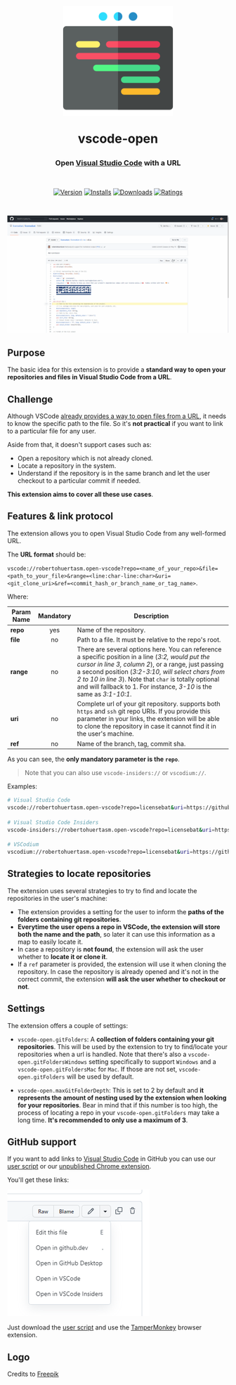<div align="center">
<h1>
<img src="https://raw.githubusercontent.com/robertohuertasm/vscode-open/master/resources/logo.png" alt="logo" width="250">

<b>vscode-open</b>
</h1>

<h3>Open <a href="https://code.visualstudio.com" target="_blank">Visual Studio Code</a> with a URL</h3>
<br/>

[![Version](https://vsmarketplacebadge.apphb.com/version-short/robertohuertasm.open-vscode.svg?style=ofor-the-badge&colorA=252525&colorB=3f860b)](https://marketplace.visualstudio.com/items?itemName=robertohuertasm.open-vscode)
[![Installs](https://vsmarketplacebadge.apphb.com/installs-short/robertohuertasm.open-vscode.svg?style=for-the-badge&colorA=252525&colorB=3f860b)](https://marketplace.visualstudio.com/items?itemName=robertohuertasm.open-vscode)
[![Downloads](https://vsmarketplacebadge.apphb.com/downloads-short/robertohuertasm.open-vscode.svg?style=for-the-badge&colorA=252525&colorB=3f860b)](https://marketplace.visualstudio.com/items?itemName=robertohuertasm.open-vscode)
[![Ratings](https://vsmarketplacebadge.apphb.com/rating/robertohuertasm.open-vscode.svg?style=for-the-badge&colorA=252525&colorB=3f860b)](https://marketplace.visualstudio.com/items?itemName=robertohuertasm.open-vscode)

<br/>

![demo](https://raw.githubusercontent.com/robertohuertasm/vscode-open/master/resources/demo.gif)

</div>

## Purpose

The basic idea for this extension is to provide a **standard way to open your repositories and files in Visual Studio Code from a URL**.

## Challenge

Although VSCode [already provides a way to open files from a URL](https://code.visualstudio.com/docs/editor/command-line#_opening-vs-code-with-urls), it needs to know the specific path to the file. So it's **not practical** if you want to link to a particular file for any user.

Aside from that, it doesn't support cases such as:

- Open a repository which is not already cloned.
- Locate a repository in the system.
- Understand if the repository is in the same branch and let the user checkout to a particular commit if needed.

**This extension aims to cover all these use cases**.

## Features & link protocol

The extension allows you to open Visual Studio Code from any well-formed URL.

The **URL format** should be:

`vscode://robertohuertasm.open-vscode?repo=<name_of_your_repo>&file=<path_to_your_file>&range=<line:char-line:char>&uri=<git_clone_uri>&ref=<commit_hash_or_branch_name_or_tag_name>`.

Where:

Param Name | Mandatory | Description
---|:---:|---|
**repo**  | yes | Name of the repository.
**file**  | no  | Path to a file. It must be relative to the repo's root.
**range** | no  | There are several options here. You can reference a specific position in a line (*3:2, would put the cursor in line 3, column 2*), or a range, just passing a second position (*3:2-3:10, will select chars from 2 to 10 in line 3*). Note that `char` is totally optional and will fallback to 1. For instance, *3-10* is the same as *3:1-10:1*.
**uri**   | no  | Complete url of your git repository. supports both `https` and `ssh` git repo URIs. If you provide this parameter in your links, the extension will be able to clone the repository in case it cannot find it in the user's machine.
**ref**   | no  | Name of the branch, tag, commit sha.

As you can see, the **only mandatory parameter is the `repo`**.

> Note that you can also use `vscode-insiders://` or `vscodium://`.

Examples:

```sh
# Visual Studio Code
vscode://robertohuertasm.open-vscode?repo=licensebat&uri=https://github.com/licensebat/licensebat.git&ref=6ec2f28d98d61f8d56cabeb5028abcd432f5bf41&file=licensebat-cli/src/cli.rs&range=17:5

# Visual Studio Code Insiders
vscode-insiders://robertohuertasm.open-vscode?repo=licensebat&uri=https://github.com/licensebat/licensebat.git&ref=6ec2f28d98d61f8d56cabeb5028abcd432f5bf41&file=licensebat-cli/src/cli.rs&range=17:5

# VSCodium
vscodium://robertohuertasm.open-vscode?repo=licensebat&uri=https://github.com/licensebat/licensebat.git&ref=6ec2f28d98d61f8d56cabeb5028abcd432f5bf41&file=licensebat-cli/src/cli.rs&range=17:5
```

## Strategies to locate repositories

The extension uses several strategies to try to find and locate the repositories in the user's machine:

- The extension provides a setting for the user to inform the **paths of the folders containing git repositories**.
- **Everytime the user opens a repo in VSCode, the extension will store both the name and the path**, so later it can use this information as a map to easily locate it.
- In case a repository is **not found**, the extension will ask the user whether to **locate it or clone it**.
- If a `ref` parameter is provided, the extension will use it when cloning the repository. In case the repository is already opened and it's not in the correct commit, the extension **will ask the user whether to checkout or not**.

## Settings

The extension offers a couple of settings:

- `vscode-open.gitFolders`: A **collection of folders containing your git repositories**. This will be used by the extension to try to find/locate your repositories when a url is handled. Note that there's also a `vscode-open.gitFoldersWindows` setting specifically to support `Windows` and a `vscode-open.gitFoldersMac` for `Mac`. If those are not set, `vscode-open.gitFolders` will be used by default.

- `vscode-open.maxGitFolderDepth`: This is set to 2 by default and **it represents the amount of nesting used by the extension when looking for your repositories**. Bear in mind that if this number is too high, the process of locating a repo in your `vscode-open.gitFolders` may take a long time. **It's recommended to only use a maximum of 3**.

## GitHub support

If you want to add links to [Visual Studio Code](https://code.visualstudio.com) in GitHub you can use our [user script](resources/userScripts/detailPage.js) or our [unpublished Chrome extension](chrome_extension).

You'll get these links:

![github links](https://raw.githubusercontent.com/robertohuertasm/vscode-open/master/resources/github_links.png)

Just download the [user script](resources/userScripts/detailPage.js) and use the [TamperMonkey](https://www.tampermonkey.net/) browser extension.

## Logo

Credits to [Freepik](https://www.flaticon.com/free-icon/web_981896?related_id=981896&origin=tag)
